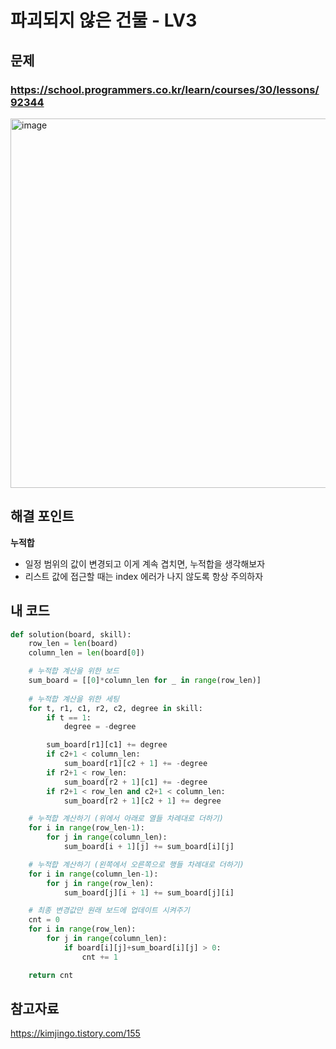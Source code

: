 # 파괴되지 않은 건물 - LV3

## 문제 
### https://school.programmers.co.kr/learn/courses/30/lessons/92344
<img width="591" alt="image" src="https://user-images.githubusercontent.com/72330884/191749494-e1b70c5a-3841-482b-98df-5258639bae94.png">

## 해결 포인트
**누적합**
- 일정 범위의 값이 변경되고 이게 계속 겹치면, 누적합을 생각해보자
- 리스트 값에 접근할 때는 index 에러가 나지 않도록 항상 주의하자

## 내 코드
```python
def solution(board, skill):
    row_len = len(board)
    column_len = len(board[0])

    # 누적합 계산을 위한 보드
    sum_board = [[0]*column_len for _ in range(row_len)]
    
    # 누적합 계산을 위한 세팅
    for t, r1, c1, r2, c2, degree in skill:
        if t == 1:
            degree = -degree

        sum_board[r1][c1] += degree
        if c2+1 < column_len:
            sum_board[r1][c2 + 1] += -degree
        if r2+1 < row_len:
            sum_board[r2 + 1][c1] += -degree
        if r2+1 < row_len and c2+1 < column_len:
            sum_board[r2 + 1][c2 + 1] += degree

    # 누적합 계산하기 (위에서 아래로 열들 차례대로 더하기)
    for i in range(row_len-1):
        for j in range(column_len):
            sum_board[i + 1][j] += sum_board[i][j]

    # 누적합 계산하기 (왼쪽에서 오른쪽으로 행들 차례대로 더하기)
    for i in range(column_len-1):
        for j in range(row_len):
            sum_board[j][i + 1] += sum_board[j][i]

    # 최종 변경값만 원래 보드에 업데이트 시켜주기
    cnt = 0
    for i in range(row_len):
        for j in range(column_len):
            if board[i][j]+sum_board[i][j] > 0:
                cnt += 1

    return cnt
```

## 참고자료   
https://kimjingo.tistory.com/155


